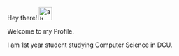 <p>Hey there!
<img src="https://media.tenor.com/images/30169e4a670daf12443df7d2dd140176/tenor.gif" alt="alt text" width="30px" height="30px"></p>
<p> Welcome to my Profile. </p>
<p> I am 1st year student studying Computer Science in DCU. </p>
